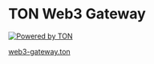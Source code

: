 # TON Web3 Gateway

[![Powered by TON][ton-svg]][ton]

[web3-gateway.ton](http://web3-gateway.ton)

<!-- Badges -->

[ton-svg]: https://img.shields.io/badge/Powered%20by-TON-blue
[ton]: https://ton.org
